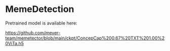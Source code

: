 # MemeDetection

Pretrained model is available here:

https://github.com/mever-team/memetector/blob/main/ckpt/ConcepCap%200.67%20TXT%201.00%20ViTa.h5
